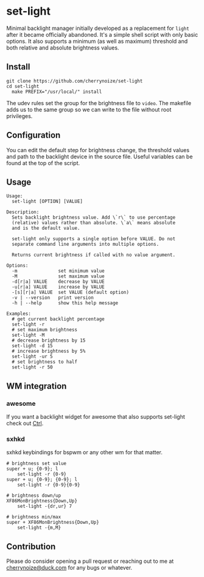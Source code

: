 # set-light

Minimal backlight manager initially developed as a replacement for
`light` after it became officially abandoned. It's a simple
shell script with only basic options. It also supports a
minimum (as well as maximum) threshold and both relative and
absolute brightness values.

## Install

    git clone https://github.com/cherrynoize/set-light
    cd set-light
	  make PREFIX="/usr/local/" install

The udev rules set the group for the brightness file to `video`.
The makefile adds us to the same group so we can write to the file
without root privileges.

## Configuration

You can edit the default step for brightness change, the
threshold values and path to the backlight device in the source
file. Useful variables can be found at the top of the script.

## Usage

    Usage:
      set-light [OPTION] [VALUE]

    Description:
      Sets backlight brightness value. Add \`r\` to use percentage
      (relative) values rather than absolute. \`a\` means absolute
      and is the default value.

      set-light only supports a single option before VALUE. Do not
      separate command line arguments into multiple options.

      Returns current brightness if called with no value argument.

    Options:
      -m               set minimum value
      -M               set maximum value
      -d[r|a] VALUE    decrease by VALUE
      -u[r|a] VALUE    increase by VALUE
      -[s][r|a] VALUE  set VALUE (default option)
      -v | --version   print version
      -h | --help      show this help message

    Examples:
      # get current backlight percentage
      set-light -r
      # set maximum brightness
      set-light -M
      # decrease brightness by 15
      set-light -d 15
      # increase brightness by 5%
      set-light -ur 5
      # set brightness to half
      set-light -r 50

## WM integration

### awesome

If you want a backlight widget for awesome that also supports
set-light check out [Ctrl](https://github.com/cherrynoize/ctrl).

### sxhkd

sxhkd keybindings for bspwm or any other wm for that matter.

    # brightness set value
    super + u; {0-9}; l
        set-light -r {0-9}
    super + u; {0-9}; {0-9}; l
        set-light -r {0-9}{0-9}

    # brightness down/up
    XF86MonBrightness{Down,Up}
        set-light -{dr,ur} 7

    # brightness min/max
    super + XF86MonBrightness{Down,Up}
        set-light -{m,M}

## Contribution

Please do consider opening a pull request or reaching out to me at
[cherrynoize@duck.com](mailto:cherrynoize@duck.com) for any bugs or
whatever.

